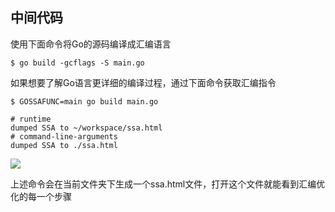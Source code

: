 ## 中间代码

使用下面命令将Go的源码编译成汇编语言
```shell
$ go build -gcflags -S main.go
```

如果想要了解Go语言更详细的编译过程，通过下面命令获取汇编指令
```shell
$ GOSSAFUNC=main go build main.go

# runtime
dumped SSA to ~/workspace/ssa.html
# command-line-arguments
dumped SSA to ./ssa.html

```
![]("./images/ssa.png")

上述命令会在当前文件夹下生成一个ssa.html文件，打开这个文件就能看到汇编优化的每一个步骤
